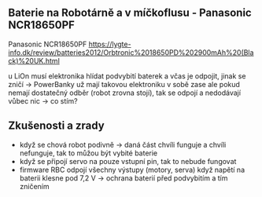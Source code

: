 
## Baterie na Robotárně a v míčkoflusu - Panasonic NCR18650PF

Panasonic NCR18650PF
https://lygte-info.dk/review/batteries2012/Orbtronic%2018650PD%202900mAh%20(Black)%20UK.html

u LiOn musí elektronika hlídat podvybití baterek a včas je odpojit, jinak se zničí -> PowerBanky už mají takovou elektroniku v sobě 
zase ale pokud nemají dostatečný odběr (robot zrovna stojí), tak se odpojí a nedodávají vůbec nic -> co stím? 


## Zkušenosti a zrady 

- když se chová robot podivně -> daná část chvíli funguje a chvíli nefunguje, tak to můžou být vybité baterie 
- když se připojí servo na pouze vstupní pin, tak to nebude fungovat 
- firmware RBC odpojí všechny výstupy (motory, serva) když napětí na baterii klesne pod 7,2 V -> ochrana baterií před podvybitím a tím zničením 

